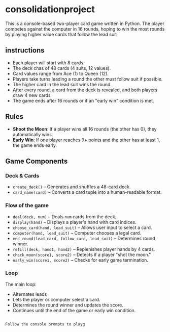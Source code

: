 # consolidationproject

This is a console-based two-player card game written in Python. The player competes against the computer in 16 rounds, hoping to win the most rounds by playing higher value cards that follow the lead suit

## instructions

- Each player will start with 8 cards.
- The deck chas of 48 cards (4 suits, 12 values).
- Card values range from Ace (1) to Queen (12).
- Players take turns leading a round the other must follow suit if possible.
- The higher card in the lead suit wins the round.
- After every round, a card from the deck is revealed, and both players draw 4 new cards 
- The game ends after 16 rounds or if an "early win" condition is met.

## Rules

- **Shoot the Moon**: If a player wins all 16 rounds (the other has 0), they automatically wins
- **Early Win**: If one player reaches 9+ points and the other has at least 1, the game ends early.

## Game Components

### Deck & Cards
- `create_deck()` – Generates and shuffles a 48-card deck.
- `card_name(card)` – Converts a card tuple into a human-readable format.

### Flow of the game
- `deal(deck, num)` – Deals `num` cards from the deck.
- `display(hand)` – Displays a player's hand with card indices.
- `choose_card(hand, lead_suit)` – Allows user input to select a card.
- `computer(hand, lead_suit)` – Computer chooses a legal card.
- `end_round(lead_card, follow_card, lead_suit)` – Determines round winner.
- `refill(deck, hand1, hand2)` – Replenishes player hands by 4 cards.
- `check_moon(score1, score2)` – Detects if a player "shot the moon."
- `early_win(score1, score2)` – Checks for early game termination.

### Loop
The main loop:
- Alternates leads
- Lets the player or computer select a card.
- Determines the round winner and updates the score.
- Continues until the end of the game or early win condition.

```

Follow the console prompts to playg